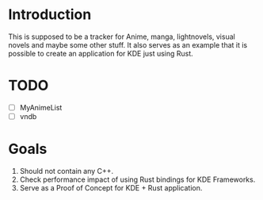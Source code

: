 # Introduction
This is supposed to be a tracker for Anime, manga, lightnovels, visual novels and maybe some other stuff. It also serves as an example that it is possible to create an application for KDE just using Rust.

# TODO
- [ ] MyAnimeList
- [ ] vndb

# Goals
1. Should not contain any C++.
2. Check performance impact of using Rust bindings for KDE Frameworks.
3. Serve as a Proof of Concept for KDE + Rust application.
